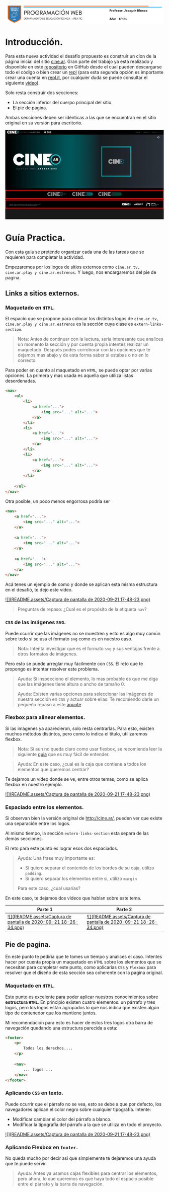 ![encabezado](README.assets/encabezado.png)

# Introducción.

Para esta nueva actividad el desafío propuesto es construir un clon de la página inicial del sitio [cine.ar](http://cine.ar/). Gran parte del trabajo ya está realizado y disponible en este [repositorio](https://github.com/joaquinbf/CineArClone) en GitHub desde el cual pueden descargarse todo el código o bien crear un [repl](https://repl.it/) (para esta segunda opción es importante crear una cuenta en [repl.it](https://repl.it/), por cualquier duda se puede consultar el siguiente [video](https://web.microsoftstream.com/video/c0903ff6-3b4f-4c35-af3c-ac3caae6673f)). 

Solo resta construir dos secciones: 

- La sección inferior del cuerpo principal del sitio. 
- El pie de página. 

Ambas secciones deben ser idénticas a las que se encuentran en el sitio original en su versión para escritorio. 

![img1](README.assets/img1.png)

# Guía Practica.

Con esta guía se pretende organizar cada una de las tareas que se requieren para completar la actividad. 

Empezaremos por los logos de sitios externos como `cine.ar.tv, cine.ar.play y cine.ar.estrenos`. Y luego, nos encargaremos del pie de pagina.

## Links a sitios externos.

### Maquetado en `HTML`.

El espacio que se propone para colocar los distintos logos de `cine.ar.tv, cine.ar.play y cine.ar.estrenos` es la sección cuya clase es `extern-links-section`. 

> Nota: Antes de continuar con la lectura, seria interesante que analices un momento la sección y por cuenta propia intentes realizar un maquetado. Después podes corroborar con las opciones que te dejamos mas abajo y de esta forma saber si estabas o no en lo correcto.

Para poder en cuanto al maquetado en `HTML`, se puede optar por varias opciones. La primera y mas usada es aquella que utiliza listas desordenadas.

```html
<nav>
	<ul>
		<li> 
            <a href="...">
            	<img src="..." alt="...">
            </a> 
        </li>	
        <li> 
            <a href="...">
            	<img src="..." alt="...">
            </a> 
        </li>	
        <li> 
            <a href="...">
            	<img src="..." alt="...">
            </a> 
        </li>	
    
	</ul>
</nav>
```

Otra posible, un poco menos engorrosa podría ser

```html
<nav>
    <a href="...">
        <img src="..." alt="...">
    </a> 

    <a href="...">
        <img src="..." alt="...">
    </a> 

    <a href="...">
        <img src="..." alt="...">
    </a> 
</nav>
```

Acá tenes un ejemplo de como y donde se aplican esta misma estructura en el desafió, te dejo este vídeo.

[![](README.assets/Captura de pantalla de 2020-09-21 17-48-23.png)](https://web.microsoftstream.com/video/0567f4a9-adad-4b25-baa5-06460bd750c1)

> Preguntas de repaso: ¿Cual es el propósito de la etiqueta `nav`?

### `CSS` de las imágenes `SVG`.

Puede ocurrir que las imágenes no se muestren y esto es algo muy común sobre todo si se usa el formato `svg` como es en nuestro caso.

> Nota: Intenta investigar que es el formato `svg` y sus ventajas frente a otros formatos de imágenes.

Pero esto se puede arreglar muy fácilmente con `CSS`. El reto que te propongo es intentar resolver este problema.

> Ayuda: Si inspecciono el elemento, lo mas probable es que me diga que las imágenes tiene altura o ancho de tamaño 0.
>
> Ayuda: Existen varias opciones para seleccionar las imágenes de nuestra sección en `CSS` y actuar sobre ellas. Te recomiendo darle un pequeño repaso a este [apunte](https://developer.mozilla.org/es/docs/Web/CSS/Selectores_CSS)

### Flexbox para alinear elementos.

Si las imágenes ya aparecieron, solo resta centrarlas. Para esto, existen muchos métodos distintos, pero como lo indica el titulo, utilizaremos flexbox.

> Nota: Si aun no queda claro como usar flexbox, se recomienda leer  la siguiente [guia](https://css-tricks.com/snippets/css/a-guide-to-flexbox/) que es muy fácil de entender.

> Ayuda: En este caso, ¿cual es la caja que contiene a todos los elementos que queremos centrar?

Te dejamos un vídeo donde se ve, entre otros temas, como se aplica flexbox en nuestro ejemplo.

[![](README.assets/Captura de pantalla de 2020-09-21 17-48-23.png)](https://web.microsoftstream.com/video/392679b1-1cdd-40c7-9aa8-fc4eb8ffeec7)

### Espaciado entre los elementos.

Si observan bien la versión original de http://cine.ar/, pueden ver que existe una separación entre los logos. 

Al mismo tiempo, la sección `extern-links-section` esta separa de las demás secciones. 

El reto para este punto es lograr esos dos espaciados. 

> Ayuda: Una frase muy importante es:
>
> - Si quiero separar el contenido de los bordes de su caja, utilizo `padding`.
> - Si quiero separar los elementos entre si, utilizo `margin`
>
> Para este caso, ¿cual usarías?

En este caso, te dejamos dos vídeos que hablan sobre este tema.

| Parte 1                                                      | Parte 2                                                      |
| ------------------------------------------------------------ | ------------------------------------------------------------ |
| [![](README.assets/Captura de pantalla de 2020-09-21 18-26-34.png)](https://web.microsoftstream.com/video/b3a9cd47-94ed-4fd9-bbac-d1f67eef4bef) | [![](README.assets/Captura de pantalla de 2020-09-21 18-26-34.png)](https://web.microsoftstream.com/video/ece75dc9-15dc-49a7-8aa2-637c4969a139) |

## Pie de pagina.

En este punto te pediría que te tomes un tiempo y analices el caso. Intentes hacer por cuenta propia un maquetado en `HTML` sobre los elementos que se necesitan para completar este punto, como aplicarías `CSS` y `Flexbox` para resolver que el diseño de esta sección sea coherente con la pagina original.

### Maquetado en `HTML`.

Este punto es excelente para poder aplicar nuestros conocimientos sobre **estructura `HTML`**. En principio existen cuatro elementos: un párrafo y tres logos, pero los logos están agrupados lo que nos indica que existen algún tipo de contenedor que los mantiene juntos. 

Mi recomendación para esto es hacer de estos tres logos otra barra de navegación quedando una estructura parecida a esta:

```html
<footer>
	<p>
        Todos los derechos....
    </p>
    
    <nav>
    	... logos ...
    </nav>
</footer>
```

### Aplicando `CSS` en texto.

Puede ocurrir que el párrafo no se vea, esto se debe a que por defecto, los navegadores aplican el color negro sobre cualquier tipografía. Intente:

- Modificar cambiar el color del párrafo a blanco.
- Modificar la tipografía del párrafo a la que se utiliza en todo el proyecto.

[![](README.assets/Captura de pantalla de 2020-09-21 17-48-23.png)](https://web.microsoftstream.com/video/b4a155c4-6dbb-4396-a206-a00c97067fc2)

### Aplicando Flexbox en  `footer`.

No queda mucho por decir así que simplemente te dejaremos una ayuda que te puede servir.

> Ayuda: Antes ya usamos cajas flexibles para centrar los elementos, pero ahora, lo que queremos es que haya todo el espacio posible entre el párrafo y la barra de navegación.